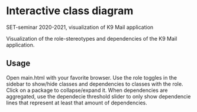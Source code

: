 # Interactive class diagram
SET-seminar 2020-2021, visualization of K9 Mail application

Visualization of the role-stereotypes and dependencies of the K9 Mail application.

## Usage

Open main.html with your favorite browser. Use the role toggles in the sidebar to show/hide classes and dependencies to classes with the role. Click on a package to collapse/expand it. When dependencies are aggregated, use the dependecie threshold slider to only show dependencie lines that represent at least that amount of dependencies.
